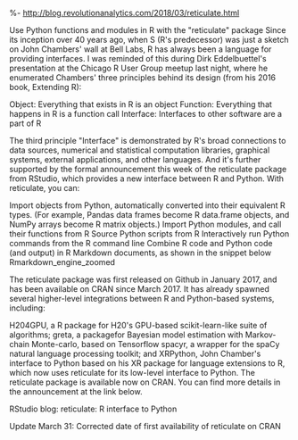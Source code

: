 %- http://blog.revolutionanalytics.com/2018/03/reticulate.html

Use Python functions and modules in R with the "reticulate" package
Since its inception over 40 years ago, when S (R's predecessor) was just a sketch on John Chambers' wall at Bell Labs, R has always been a language for providing interfaces. I was reminded of this during Dirk Eddelbuettel's presentation at the Chicago R User Group meetup last night, where he enumerated Chambers' three principles behind its design (from his 2016 book, Extending R):

Object: Everything that exists in R is an object
Function: Everything that happens in R is a function call
Interface: Interfaces to other software are a part of R

The third principle "Interface" is demonstrated by R's broad connections to data sources, numerical and statistical computation libraries, graphical systems, external applications, and other languages. And it's further supported by the formal announcement this week of the reticulate package from RStudio, which provides a new interface between R and Python. With reticulate, you can:

Import objects from Python, automatically converted into their equivalent R types. (For example, Pandas data frames become R data.frame objects, and NumPy arrays become R matrix objects.)
Import Python modules, and call their functions from R 
Source Python scripts from R
Interactively run Python commands from the R command line
Combine R code and Python code (and output) in R Markdown documents, as shown in the snippet below
Rmarkdown_engine_zoomed

The reticulate package was first released on Github in January 2017, and has been available on CRAN since March 2017. It has already spawned several higher-level integrations between R and Python-based systems, including:

H204GPU, a R package for H20's GPU-based scikit-learn-like suite of algorithms;
greta, a packagefor Bayesian model estimation with Markov-chain Monte-carlo, based on Tensorflow
spacyr, a wrapper for the spaCy natural language processing toolkit; and
XRPython, John Chamber's interface to Python based on his XR package for language extensions to R, which now uses reticulate for its low-level interface to Python.
The reticulate package is available now on CRAN. You can find more details in the announcement at the link below.

RStudio blog: reticulate: R interface to Python

Update March 31: Corrected date of first availability of reticulate on CRAN

 
